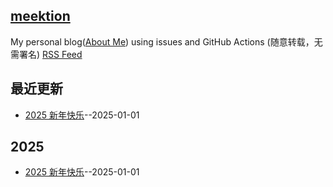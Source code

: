 ## [meektion](https://meektion.github.io/)
My personal blog([About Me](https://github.com/meektion/meektion.githun.io/issues/10)) using issues and GitHub Actions (随意转载，无需署名)
[RSS Feed](https://raw.githubusercontent.com/meektion/meektion.github.io/master/feed.xml)

## 最近更新
- [2025 新年快乐](https://github.com/meektion/meektion.github.io/issues/5)--2025-01-01
## 2025
- [2025 新年快乐](https://github.com/meektion/meektion.github.io/issues/5)--2025-01-01
